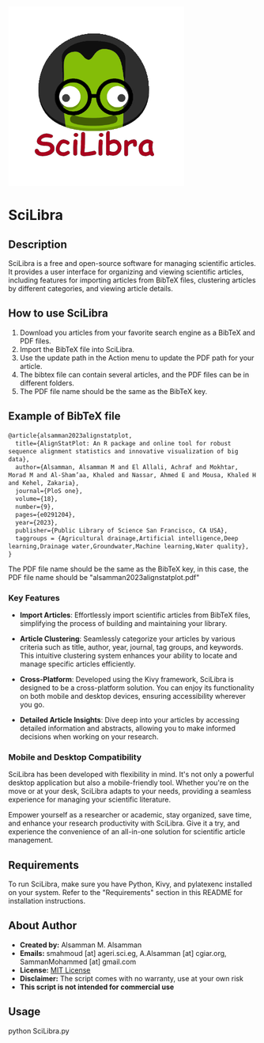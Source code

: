 
![SciLibra icon](icon.png)
# SciLibra 


## Description
SciLibra is a free and open-source software for managing scientific articles. It provides a user interface for organizing and viewing scientific articles, including features for importing articles from BibTeX files, clustering articles by different categories, and viewing article details.

## How to use SciLibra
1. Download you articles from your favorite search engine as a BibTeX and PDF files.
2. Import the BibTeX file into SciLibra.
3. Use the update path in the Action menu to update the PDF path for your article.
4. The bibtex file can contain several articles, and the PDF files can be in different folders.
6. The PDF file name should be the same as the BibTeX key.

## Example of BibTeX file

```
@article{alsamman2023alignstatplot,
  title={AlignStatPlot: An R package and online tool for robust sequence alignment statistics and innovative visualization of big data},
  author={Alsamman, Alsamman M and El Allali, Achraf and Mokhtar, Morad M and Al-Sham’aa, Khaled and Nassar, Ahmed E and Mousa, Khaled H and Kehel, Zakaria},
  journal={PloS one},
  volume={18},
  number={9},
  pages={e0291204},
  year={2023},
  publisher={Public Library of Science San Francisco, CA USA},
  taggroups = {Agricultural drainage,Artificial intelligence,Deep learning,Drainage water,Groundwater,Machine learning,Water quality},
}
```

The PDF file name should be the same as the BibTeX key, in this case, the PDF file name should be "alsamman2023alignstatplot.pdf"

### Key Features
- **Import Articles**: Effortlessly import scientific articles from BibTeX files, simplifying the process of building and maintaining your library.

- **Article Clustering**: Seamlessly categorize your articles by various criteria such as title, author, year, journal, tag groups, and keywords. This intuitive clustering system enhances your ability to locate and manage specific articles efficiently.

- **Cross-Platform**: Developed using the Kivy framework, SciLibra is designed to be a cross-platform solution. You can enjoy its functionality on both mobile and desktop devices, ensuring accessibility wherever you go.

- **Detailed Article Insights**: Dive deep into your articles by accessing detailed information and abstracts, allowing you to make informed decisions when working on your research.

### Mobile and Desktop Compatibility
SciLibra has been developed with flexibility in mind. It's not only a powerful desktop application but also a mobile-friendly tool. Whether you're on the move or at your desk, SciLibra adapts to your needs, providing a seamless experience for managing your scientific literature.

Empower yourself as a researcher or academic, stay organized, save time, and enhance your research productivity with SciLibra. Give it a try, and experience the convenience of an all-in-one solution for scientific article management.

## Requirements
To run SciLibra, make sure you have Python, Kivy, and pylatexenc installed on your system. Refer to the "Requirements" section in this README for installation instructions.



## About Author
- **Created by:** Alsamman M. Alsamman
- **Emails:** smahmoud [at] ageri.sci.eg, A.Alsamman [at] cgiar.org, SammanMohammed [at] gmail.com
- **License:** [MIT License](https://opensource.org/licenses/MIT)
- **Disclaimer:** The script comes with no warranty, use at your own risk
- **This script is not intended for commercial use**

## Usage

python SciLibra.py

